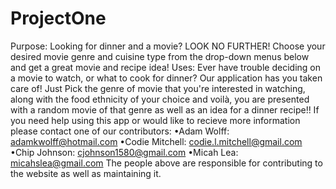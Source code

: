 # ProjectOne
<!-----------------------------------FLICK-N-FARE----------------------------------->
Purpose:
    Looking for dinner and a movie? LOOK NO FURTHER! Choose your desired movie genre and cuisine type from the drop-down menus below and get a great movie and recipe idea!
Uses:
    Ever have trouble deciding on a movie to watch, or what to cook for dinner?
    Our application has you taken care of!  Just Pick the genre of movie that you're interested in watching,
    along with the food ethnicity of your choice and voilà, you are presented with a random movie of that
    genre as well as an idea for a dinner recipe!!
If you need help using this app or would like to recieve more information please contact one of our contributors:
•Adam Wolff: adamkwolff@hotmail.com
•Codie Mitchell: codie.l.mitchell@gmail.com
•Chip Johnson: cjohnson1580@gmail.com
•Micah Lea: micahslea@gmail.com
The people above are responsible for contributing to the website as well as maintaining it.
